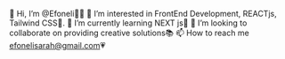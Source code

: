👋 Hi, I’m @Efoneli🤹‍♀️
👀 I’m interested in FrontEnd Development, REACTjs, Tailwind CSS🎐.
🌱 I’m currently learning NEXT js🚀
💞️ I’m looking to collaborate on providing creative solutions📚
📫 How to reach me efonelisarah@gmail.com💗